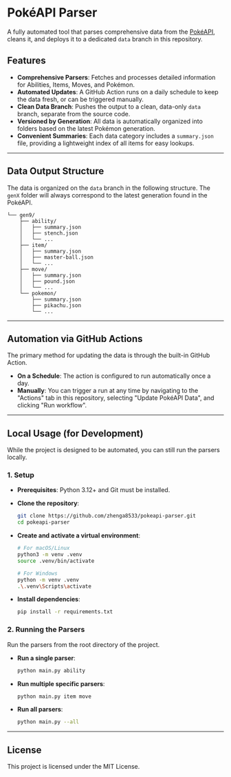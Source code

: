# PokéAPI Parser

[](https://www.google.com/search?q=https://github.com/zhenga8533/pokeapi-parser/actions/workflows/update-data.yml)
[](https://www.python.org/downloads/release/python-3120/)
[](https://opensource.org/licenses/MIT)

A fully automated tool that parses comprehensive data from the [PokéAPI](https://pokeapi.co), cleans it, and deploys it to a dedicated `data` branch in this repository.

## Features

- **Comprehensive Parsers**: Fetches and processes detailed information for Abilities, Items, Moves, and Pokémon.
- **Automated Updates**: A GitHub Action runs on a daily schedule to keep the data fresh, or can be triggered manually.
- **Clean Data Branch**: Pushes the output to a clean, data-only `data` branch, separate from the source code.
- **Versioned by Generation**: All data is automatically organized into folders based on the latest Pokémon generation.
- **Convenient Summaries**: Each data category includes a `summary.json` file, providing a lightweight index of all items for easy lookups.

---

## Data Output Structure

The data is organized on the `data` branch in the following structure. The `genX` folder will always correspond to the latest generation found in the PokéAPI.

```
└── gen9/
    ├── ability/
    │   ├── summary.json
    │   ├── stench.json
    │   └── ...
    ├── item/
    │   ├── summary.json
    │   ├── master-ball.json
    │   └── ...
    ├── move/
    │   ├── summary.json
    │   ├── pound.json
    │   └── ...
    └── pokemon/
        ├── summary.json
        ├── pikachu.json
        └── ...
```

---

## Automation via GitHub Actions

The primary method for updating the data is through the built-in GitHub Action.

- **On a Schedule**: The action is configured to run automatically once a day.
- **Manually**: You can trigger a run at any time by navigating to the "Actions" tab in this repository, selecting "Update PokéAPI Data", and clicking "Run workflow".

---

## Local Usage (for Development)

While the project is designed to be automated, you can still run the parsers locally.

### 1\. Setup

- **Prerequisites**: Python 3.12+ and Git must be installed.
- **Clone the repository**:
  ```bash
  git clone https://github.com/zhenga8533/pokeapi-parser.git
  cd pokeapi-parser
  ```
- **Create and activate a virtual environment**:

  ```bash
  # For macOS/Linux
  python3 -m venv .venv
  source .venv/bin/activate

  # For Windows
  python -m venv .venv
  .\.venv\Scripts\activate
  ```

- **Install dependencies**:
  ```bash
  pip install -r requirements.txt
  ```

### 2\. Running the Parsers

Run the parsers from the root directory of the project.

- **Run a single parser**:
  ```bash
  python main.py ability
  ```
- **Run multiple specific parsers**:
  ```bash
  python main.py item move
  ```
- **Run all parsers**:
  ```bash
  python main.py --all
  ```

---

## License

This project is licensed under the MIT License.
